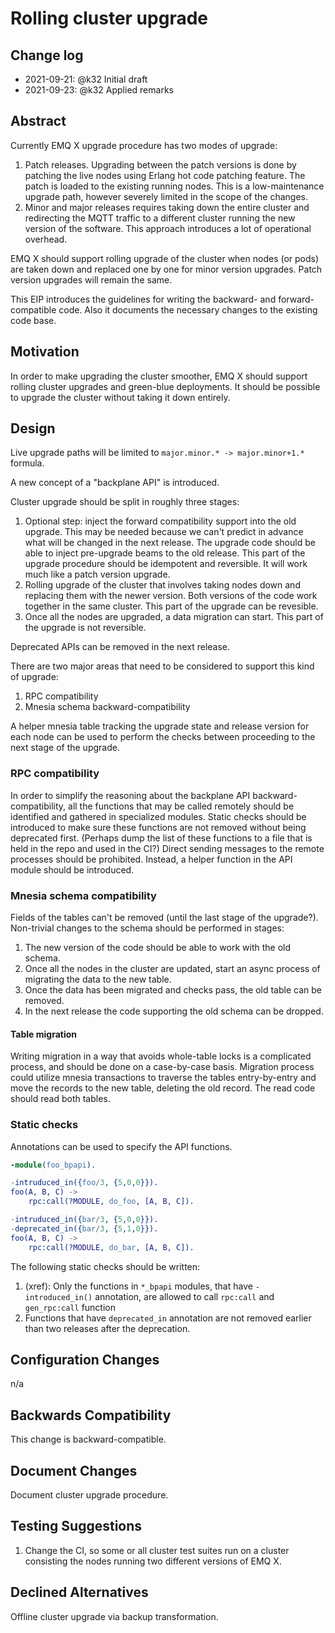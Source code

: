 # Rolling cluster upgrade

## Change log

* 2021-09-21: @k32 Initial draft
* 2021-09-23: @k32 Applied remarks

## Abstract

Currently EMQ X upgrade procedure has two modes of upgrade:

1. Patch releases.
   Upgrading between the patch versions is done by patching the live nodes using Erlang hot code patching feature.
   The patch is loaded to the existing running nodes.
   This is a low-maintenance upgrade path, however severely limited in the scope of the changes.
1. Minor and major releases requires taking down the entire cluster and redirecting the MQTT traffic to a different cluster running the new version of the software.
   This approach introduces a lot of operational overhead.

EMQ X should support rolling upgrade of the cluster when nodes (or pods) are taken down and replaced one by one for minor version upgrades.
Patch version upgrades will remain the same.

This EIP introduces the guidelines for writing the backward- and forward-compatible code.
Also it documents the necessary changes to the existing code base.

## Motivation

In order to make upgrading the cluster smoother, EMQ X should support rolling cluster upgrades and green-blue deployments.
It should be possible to upgrade the cluster without taking it down entirely.

## Design

Live upgrade paths will be limited to `major.minor.* -> major.minor+1.*` formula.

A new concept of a "backplane API" is introduced.

Cluster upgrade should be split in roughly three stages:

1. Optional step: inject the forward compatibility support into the old upgrade.
   This may be needed because we can't predict in advance what will be changed in the next release.
   The upgrade code should be able to inject pre-upgrade beams to the old release.
   This part of the upgrade procedure should be idempotent and reversible.
   It will work much like a patch version upgrade.
1. Rolling upgrade of the cluster that involves taking nodes down and replacing them with the newer version.
   Both versions of the code work together in the same cluster.
   This part of the upgrade can be revesible.
1. Once all the nodes are upgraded, a data migration can start.
   This part of the upgrade is not reversible.

Deprecated APIs can be removed in the next release.

There are two major areas that need to be considered to support this kind of upgrade:

1. RPC compatibility
1. Mnesia schema backward-compatibility

A helper mnesia table tracking the upgrade state and release version for each node can be used to perform the checks between proceeding to the next stage of the upgrade.

### RPC compatibility

In order to simplify the reasoning about the backplane API backward-compatibility, all the functions that may be called remotely should be identified and gathered in specialized modules.
Static checks should be introduced to make sure these functions are not removed without being deprecated first.
(Perhaps dump the list of these functions to a file that is held in the repo and used in the CI?)
Direct sending messages to the remote processes should be prohibited.
Instead, a helper function in the API module should be introduced.

### Mnesia schema compatibility

Fields of the tables can't be removed (until the last stage of the upgrade?).
Non-trivial changes to the schema should be performed in stages:

1. The new version of the code should be able to work with the old schema.
1. Once all the nodes in the cluster are updated, start an async process of migrating the data to the new table.
1. Once the data has been migrated and checks pass, the old table can be removed.
1. In the next release the code supporting the old schema can be dropped.

#### Table migration

Writing migration in a way that avoids whole-table locks is a complicated process, and should be done on a case-by-case basis.
Migration process could utilize mnesia transactions to traverse the tables entry-by-entry and move the records to the new table, deleting the old record.
The read code should read both tables.

### Static checks

Annotations can be used to specify the API functions.

```erlang
-module(foo_bpapi).

-intruduced_in({foo/3, {5,0,0}}).
foo(A, B, C) ->
    rpc:call(?MODULE, do_foo, [A, B, C]).

-intruduced_in({bar/3, {5,0,0}}).
-deprecated_in({bar/3, {5,1,0}}).
foo(A, B, C) ->
    rpc:call(?MODULE, do_bar, [A, B, C]).
```

The following static checks should be written:

1. (xref): Only the functions in `*_bpapi` modules, that have `-introduced_in()` annotation, are allowed to call `rpc:call` and `gen_rpc:call` function
1. Functions that have `deprecated_in` annotation are not removed earlier than two releases after the deprecation.

## Configuration Changes

n/a

## Backwards Compatibility

This change is backward-compatible.

## Document Changes

Document cluster upgrade procedure.

## Testing Suggestions

1. Change the CI, so some or all cluster test suites run on a cluster consisting the nodes running two different versions of EMQ X.

## Declined Alternatives

Offline cluster upgrade via backup transformation.
